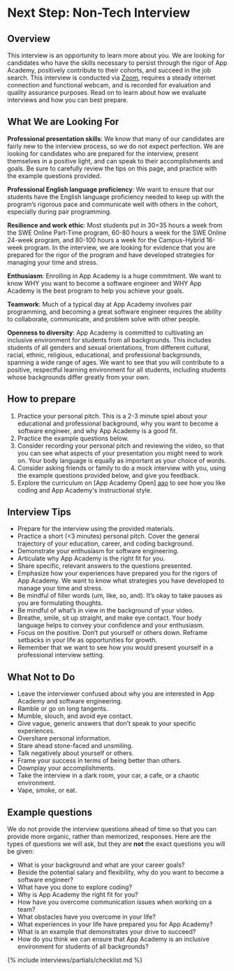 # Next Step: Non-Tech Interview

## Overview
This interview is an opportunity to learn more about you. We are looking for candidates who have the skills necessary to persist through the rigor of App Academy, positively contribute to their cohorts, and succeed in the job search. This interview is conducted via [Zoom][zoom], requires a steady internet connection and functional webcam, and is recorded for evaluation and quality assurance purposes. Read on to learn about how we evaluate interviews and how you can best prepare.
 
 
## What We are Looking For
**Professional presentation skills**: We know that many of our candidates are fairly new to the interview process, so we do not expect perfection. We are looking for candidates who are prepared for the interview, present themselves in a positive light, and can speak to their accomplishments and goals. Be sure to carefully review the tips on this page, and practice with the example questions provided.

**Professional English language proficiency**: We want to ensure that our students have the English language proficiency needed to keep up with the program’s rigorous pace and communicate well with others in the cohort, especially during pair programming.

**Resilience and work ethic**: Most students put in 30=35 hours a week from the SWE Online Part-Time program, 60-80 hours a week for the SWE Online 24-week program, and 80-100 hours a week for the Campus-Hybrid 16-week program. In the interview, we are looking for evidence that you are prepared for the rigor of the program and have developed strategies for managing your time and stress.

**Enthusiasm**: Enrolling in App Academy is a huge commitment. We want to know WHY you want to become a software engineer and WHY App Academy is the best program to help you achieve your goals. 

**Teamwork**: Much of a typical day at App Academy involves pair programming, and becoming a great software engineer requires the ability to collaborate, communicate, and problem solve with other people.

**Openness to diversity**: App Academy is committed to cultivating an inclusive environment for students from all backgrounds. This includes students of all genders and sexual orientations, from different cultural, racial, ethnic, religious, educational, and professional backgrounds, spanning a wide range of ages. We want to see that you will contribute to a positive, respectful learning environment for all students, including students whose backgrounds differ greatly from your own.
 
 
## How to prepare
1. Practice your personal pitch. This is a 2-3 minute spiel about your educational and professional background, why you want to become a software engineer, and why App Academy is a good fit.
2. Practice the example questions below. 
3. Consider recording your personal pitch and reviewing the video, so that you can see what aspects of your presentation you might need to work on. Your body language is equally as important as your choice of words. 
4. Consider asking friends or family to do a mock interview with you, using the example questions provided below, and give you feedback. 
5. Explore the curriculum on [App Academy Open] [aao] to see how you like coding and App Academy's instructional style.
 
 
## Interview Tips
* Prepare for the interview using the provided materials.
* Practice a short (<3 minutes) personal pitch. Cover the general trajectory of your education, career, and coding background.
* Demonstrate your enthusiasm for software engineering.
* Articulate why App Academy is the right fit for you.
* Share specific, relevant answers to the questions presented.
* Emphasize how your experiences have prepared you for the rigors of App Academy. We want to know what strategies you have developed to manage your time and stress.
* Be mindful of filler words (um, like, so, and). It’s okay to take pauses as you are formulating thoughts.
* Be mindful of what’s in view in the background of your video. 
* Breathe, smile, sit up straight, and make eye contact. Your body language helps to convey your confidence and your enthusiasm.
* Focus on the positive. Don’t put yourself or others down. Reframe setbacks in your life as opportunities for growth.
* Remember that we want to see how you would present yourself in a professional interview setting.

## What Not to Do
* Leave the interviewer confused about why you are interested in App Academy and software engineering.
* Ramble or go on long tangents.
* Mumble, slouch, and avoid eye contact.
* Give vague, generic answers that don’t speak to your specific experiences.
* Overshare personal information.
* Stare ahead stone-faced and unsmiling.
* Talk negatively about yourself or others.
* Frame your success in terms of being better than others.
* Downplay your accomplishments.
* Take the interview in a dark room, your car, a cafe, or a chaotic environment.
* Vape, smoke, or eat.

  
## Example questions
We do not provide the interview questions ahead of time so that you can provide more organic, rather than memorized, responses. Here are the types of questions we will ask, but they are **not** the exact questions you will be given:
* What is your background and what are your career goals?
* Beside the potential salary and flexibility, why do you want to become a software engineer?
* What have you done to explore coding?
* Why is App Academy the right fit for you?
* How have you overcome communication issues when working on a team?
* What obstacles have you overcome in your life? 
* What experiences in your life have prepared you for App Academy?
* What is an example that demonstrates your drive to succeed?
* How do you think we can ensure that App Academy is an inclusive environment for students of all backgrounds?
 
 
{% include interviews/partials/checklist.md %}

[zoom]: https://www.zoom.us
[aao]: https://open.appacademy.io/
